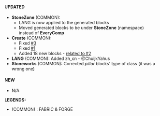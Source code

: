 #### UPDATED
- **StoneZone** (COMMON):
  - LANG is now applied to the generated blocks
  - Moved generated blocks to be under **StoneZone** (namespace) instead of **EveryComp**
- **Create** (COMMON):
  - Fixed [#3](https://github.com/MehVahdJukaar/StoneZone/issues/3)
  - Fixed [#1](https://github.com/MehVahdJukaar/StoneZone/issues/1)
  - Added 18 new blocks - [related to #2](https://github.com/MehVahdJukaar/StoneZone/issues/2)
- **LANG** (COMMON): Added zh_cn - @ChuijkYahus
- **Stoneworks** (COMMON): Corrected _pillar_ blocks' type of class (it was a wrong one) 
  
#### NEW
- N/A

**LEGENDS:**
- (COMMON) : FABRIC & FORGE